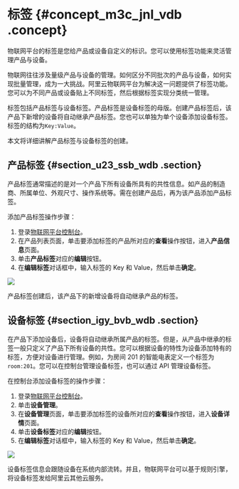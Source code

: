 # 标签 {#concept_m3c_jnl_vdb .concept}

物联网平台的标签是您给产品或设备自定义的标识。您可以使用标签功能来灵活管理产品与设备。

物联网往往涉及量级产品与设备的管理。如何区分不同批次的产品与设备，如何实现批量管理，成为一大挑战。阿里云物联网平台为解决这一问题提供了标签功能。您可以为不同产品或设备贴上不同标签，然后根据标签实现分类统一管理。

标签包括产品标签与设备标签。产品标签是设备标签的母版。创建产品标签后，该产品下新增的设备将自动继承产品标签。您也可以单独为单个设备添加设备标签。标签的结构为`Key:Value`。

本文将详细讲解产品标签与设备标签的创建。

## 产品标签 {#section_u23_ssb_wdb .section}

产品标签通常描述的是对一个产品下所有设备所具有的共性信息。如产品的制造商、所属单位、外观尺寸、操作系统等。需在创建产品后，再为该产品添加产品标签。

添加产品标签操作步骤：

1.  登录[物联网平台控制台](https://iot.console.aliyun.com/)。
2.  在产品列表页面，单击要添加标签的产品所对应的**查看**操作按钮，进入**产品信息**页面。
3.  单击**产品标签**对应的**编辑**按钮。
4.  在**编辑标签**对话框中，输入标签的 Key 和 Value，然后单击**确定**。

![](http://static-aliyun-doc.oss-cn-hangzhou.aliyuncs.com/assets/img/12823/15349044192847_zh-CN.png)

产品标签创建后，该产品下的新增设备将自动继承产品的标签。

## 设备标签 {#section_igy_bvb_wdb .section}

在产品下添加设备后，设备将自动继承所属产品的标签。但是，从产品中继承的标签一般只定义了产品下所有设备的共性。您可以根据设备的特性为设备添加特有的标签，方便对设备进行管理。例如，为房间 201 的智能电表定义一个标签为`room:201`。您可以在控制台管理设备标签，也可以通过 API 管理设备标签。

在控制台添加设备标签的操作步骤：

1.  登录[物联网平台控制台](https://iot.console.aliyun.com/)。
2.  单击**设备管理**。
3.  在**设备管理**页面，单击要添加标签的设备所对应的**查看**操作按钮，进入**设备详情**页面。
4.  单击**设备标签**对应的**编辑**按钮。
5.  在**编辑标签**对话框中，输入标签的 Key 和 Value，然后单击**确定**。

![](http://static-aliyun-doc.oss-cn-hangzhou.aliyuncs.com/assets/img/12823/15349044192849_zh-CN.png)

设备标签信息会跟随设备在系统内部流转。并且，物联网平台可以基于规则引擎，将设备标签发给阿里云其他云服务。

